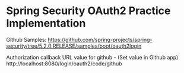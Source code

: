 # Spring Security OAuth2 Practice Implementation

Github Samples:
https://github.com/spring-projects/spring-security/tree/5.2.0.RELEASE/samples/boot/oauth2login


Authorization callback URL value for github - (Set value in Github app)
http://localhost:8080/login/oauth2/code/github